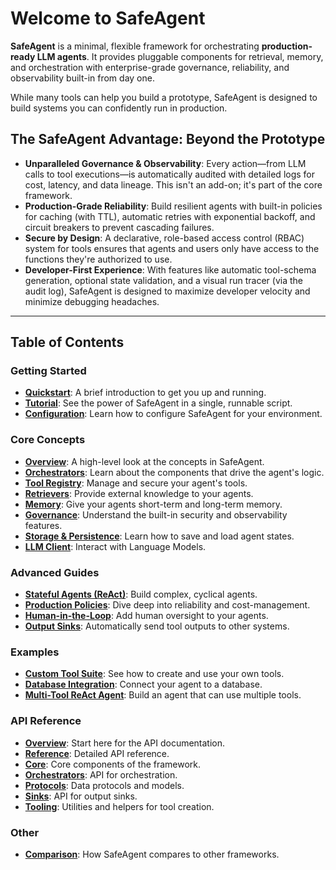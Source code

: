 # Welcome to SafeAgent

**SafeAgent** is a minimal, flexible framework for orchestrating **production-ready LLM agents**. It provides pluggable components for retrieval, memory, and orchestration with enterprise-grade governance, reliability, and observability built-in from day one.

While many tools can help you build a prototype, SafeAgent is designed to build systems you can confidently run in production.

## The SafeAgent Advantage: Beyond the Prototype

-   **Unparalleled Governance & Observability**: Every action—from LLM calls to tool executions—is automatically audited with detailed logs for cost, latency, and data lineage. This isn't an add-on; it's part of the core framework.
-   **Production-Grade Reliability**: Build resilient agents with built-in policies for caching (with TTL), automatic retries with exponential backoff, and circuit breakers to prevent cascading failures.
-   **Secure by Design**: A declarative, role-based access control (RBAC) system for tools ensures that agents and users only have access to the functions they're authorized to use.
-   **Developer-First Experience**: With features like automatic tool-schema generation, optional state validation, and a visual run tracer (via the audit log), SafeAgent is designed to maximize developer velocity and minimize debugging headaches.

---

## Table of Contents

### Getting Started
-   **[Quickstart](./quickstart.md)**: A brief introduction to get you up and running.
-   **[Tutorial](./getting-started/tutorial.md)**: See the power of SafeAgent in a single, runnable script.
-   **[Configuration](./getting-started/configuration.md)**: Learn how to configure SafeAgent for your environment.

### Core Concepts
-   **[Overview](./concepts.md)**: A high-level look at the concepts in SafeAgent.
-   **[Orchestrators](./core-concepts/orchestrators.md)**: Learn about the components that drive the agent's logic.
-   **[Tool Registry](./core-concepts/tool-registry.md)**: Manage and secure your agent's tools.
-   **[Retrievers](./core-concepts/retrievers.md)**: Provide external knowledge to your agents.
-   **[Memory](./core-concepts/memory.md)**: Give your agents short-term and long-term memory.
-   **[Governance](./core-concepts/governance.md)**: Understand the built-in security and observability features.
-   **[Storage & Persistence](./core-concepts/storage-and-persistence.md)**: Learn how to save and load agent states.
-   **[LLM Client](./core-concepts/llm-client.md)**: Interact with Language Models.

### Advanced Guides
-   **[Stateful Agents (ReAct)](./advanced-guides/stateful-agents.md)**: Build complex, cyclical agents.
-   **[Production Policies](./advanced-guides/production-policies.md)**: Dive deep into reliability and cost-management.
-   **[Human-in-the-Loop](./advanced-guides/human-in-the-loop.md)**: Add human oversight to your agents.
-   **[Output Sinks](./advanced-guides/output-sinks.md)**: Automatically send tool outputs to other systems.

### Examples
-   **[Custom Tool Suite](./examples/custom-tool-suite.md)**: See how to create and use your own tools.
-   **[Database Integration](./examples/database-integration.md)**: Connect your agent to a database.
-   **[Multi-Tool ReAct Agent](./examples/multi-tool-agent.md)**: Build an agent that can use multiple tools.

### API Reference
-   **[Overview](./api/index.md)**: Start here for the API documentation.
-   **[Reference](./reference.md)**: Detailed API reference.
-   **[Core](./api/core.md)**: Core components of the framework.
-   **[Orchestrators](./api/orchestrators.md)**: API for orchestration.
-   **[Protocols](./api/protocols.md)**: Data protocols and models.
-   **[Sinks](./api/sinks.md)**: API for output sinks.
-   **[Tooling](./api/tooling.md)**: Utilities and helpers for tool creation.

### Other
-   **[Comparison](./comparison.md)**: How SafeAgent compares to other frameworks.